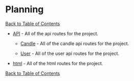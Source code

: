 # Planning

[Back to Table of Contents](../TABLE_OF_CONTENTS.md)

* [API](./API/README.md) - All of the api routes for the project.

    * [Candle](./API/Candle/ROUTES.md) - All of the candle api routes for the project.
    
    * [User](./API/User/ROUTES.md) - All of the user api routes for the project.

* [html](./html/ROUTES.md) - All of the html routes for the project.

[Back to Table of Contents](../TABLE_OF_CONTENTS.md)